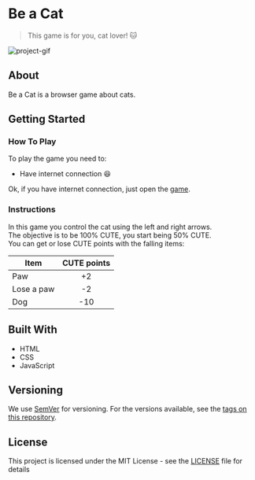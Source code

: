 # Be a Cat
> This game is for you, cat lover! :cat:    

<!-- BADGES -->

<!-- IMAGEM -->
![project-gif](https://github.com/EricMGS/BeACat/blob/master/screenshot.gif)  

## About 
Be a Cat is a browser game about cats.  

## Getting Started
### How To Play
To play the game you need to:  
- Have internet connection :laughing:  
  
Ok, if you have internet connection, just open the [game](https://ericmgs.github.io/BeACat/).  

### Instructions
In this game you control the cat using the left and right arrows.  
The objective is to be 100% CUTE, you start being 50% CUTE.  
You can get or lose CUTE points with the falling items:

|   Item   |  CUTE points  |
|----------|:-------------:|
|    Paw   |       +2      |
|Lose a paw|       -2      |
|   Dog    |      -10      |

## Built With
- HTML  
- CSS  
- JavaScript  

## Versioning

We use [SemVer](http://semver.org/) for versioning. For the versions available, see the [tags on this repository](https://github.com/EricMGS/BeACat/tags). 

## License

This project is licensed under the MIT License - see the [LICENSE](https://github.com/EricMGS/BeACat/blob/master/LICENSE) file for details
